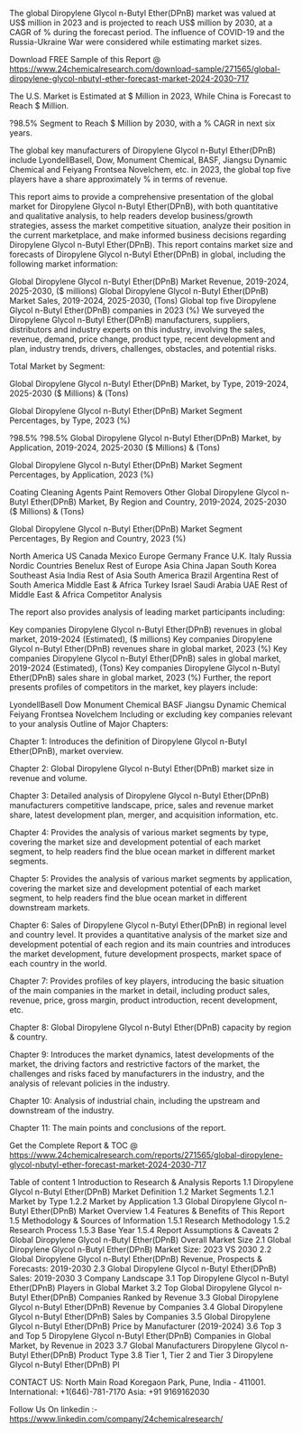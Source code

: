 The global Diropylene Glycol n-Butyl Ether(DPnB) market was valued at US$ million in 2023 and is projected to reach US$ million by 2030, at a CAGR of % during the forecast period. The influence of COVID-19 and the Russia-Ukraine War were considered while estimating market sizes.

Download FREE Sample of this Report @ https://www.24chemicalresearch.com/download-sample/271565/global-diropylene-glycol-nbutyl-ether-forecast-market-2024-2030-717

The U.S. Market is Estimated at $ Million in 2023, While China is Forecast to Reach $ Million.

?98.5% Segment to Reach $ Million by 2030, with a % CAGR in next six years.

The global key manufacturers of Diropylene Glycol n-Butyl Ether(DPnB) include LyondellBasell, Dow, Monument Chemical, BASF, Jiangsu Dynamic Chemical and Feiyang Frontsea Novelchem, etc. in 2023, the global top five players have a share approximately % in terms of revenue.

This report aims to provide a comprehensive presentation of the global market for Diropylene Glycol n-Butyl Ether(DPnB), with both quantitative and qualitative analysis, to help readers develop business/growth strategies, assess the market competitive situation, analyze their position in the current marketplace, and make informed business decisions regarding Diropylene Glycol n-Butyl Ether(DPnB). This report contains market size and forecasts of Diropylene Glycol n-Butyl Ether(DPnB) in global, including the following market information:

Global Diropylene Glycol n-Butyl Ether(DPnB) Market Revenue, 2019-2024, 2025-2030, ($ millions)
Global Diropylene Glycol n-Butyl Ether(DPnB) Market Sales, 2019-2024, 2025-2030, (Tons)
Global top five Diropylene Glycol n-Butyl Ether(DPnB) companies in 2023 (%)
We surveyed the Diropylene Glycol n-Butyl Ether(DPnB) manufacturers, suppliers, distributors and industry experts on this industry, involving the sales, revenue, demand, price change, product type, recent development and plan, industry trends, drivers, challenges, obstacles, and potential risks.

Total Market by Segment:

Global Diropylene Glycol n-Butyl Ether(DPnB) Market, by Type, 2019-2024, 2025-2030 ($ Millions) & (Tons)

Global Diropylene Glycol n-Butyl Ether(DPnB) Market Segment Percentages, by Type, 2023 (%)

?98.5%
?98.5%
Global Diropylene Glycol n-Butyl Ether(DPnB) Market, by Application, 2019-2024, 2025-2030 ($ Millions) & (Tons)

Global Diropylene Glycol n-Butyl Ether(DPnB) Market Segment Percentages, by Application, 2023 (%)

Coating
Cleaning Agents
Paint Removers
Other
Global Diropylene Glycol n-Butyl Ether(DPnB) Market, By Region and Country, 2019-2024, 2025-2030 ($ Millions) & (Tons)

Global Diropylene Glycol n-Butyl Ether(DPnB) Market Segment Percentages, By Region and Country, 2023 (%)

North America
US
Canada
Mexico
Europe
Germany
France
U.K.
Italy
Russia
Nordic Countries
Benelux
Rest of Europe
Asia
China
Japan
South Korea
Southeast Asia
India
Rest of Asia
South America
Brazil
Argentina
Rest of South America
Middle East & Africa
Turkey
Israel
Saudi Arabia
UAE
Rest of Middle East & Africa
Competitor Analysis

The report also provides analysis of leading market participants including:

Key companies Diropylene Glycol n-Butyl Ether(DPnB) revenues in global market, 2019-2024 (Estimated), ($ millions)
Key companies Diropylene Glycol n-Butyl Ether(DPnB) revenues share in global market, 2023 (%)
Key companies Diropylene Glycol n-Butyl Ether(DPnB) sales in global market, 2019-2024 (Estimated), (Tons)
Key companies Diropylene Glycol n-Butyl Ether(DPnB) sales share in global market, 2023 (%)
Further, the report presents profiles of competitors in the market, key players include:

LyondellBasell
Dow
Monument Chemical
BASF
Jiangsu Dynamic Chemical
Feiyang Frontsea Novelchem
Including or excluding key companies relevant to your analysis
Outline of Major Chapters:

Chapter 1: Introduces the definition of Diropylene Glycol n-Butyl Ether(DPnB), market overview.

Chapter 2: Global Diropylene Glycol n-Butyl Ether(DPnB) market size in revenue and volume.

Chapter 3: Detailed analysis of Diropylene Glycol n-Butyl Ether(DPnB) manufacturers competitive landscape, price, sales and revenue market share, latest development plan, merger, and acquisition information, etc.

Chapter 4: Provides the analysis of various market segments by type, covering the market size and development potential of each market segment, to help readers find the blue ocean market in different market segments.

Chapter 5: Provides the analysis of various market segments by application, covering the market size and development potential of each market segment, to help readers find the blue ocean market in different downstream markets.

Chapter 6: Sales of Diropylene Glycol n-Butyl Ether(DPnB) in regional level and country level. It provides a quantitative analysis of the market size and development potential of each region and its main countries and introduces the market development, future development prospects, market space of each country in the world.

Chapter 7: Provides profiles of key players, introducing the basic situation of the main companies in the market in detail, including product sales, revenue, price, gross margin, product introduction, recent development, etc.

Chapter 8: Global Diropylene Glycol n-Butyl Ether(DPnB) capacity by region & country.

Chapter 9: Introduces the market dynamics, latest developments of the market, the driving factors and restrictive factors of the market, the challenges and risks faced by manufacturers in the industry, and the analysis of relevant policies in the industry.

Chapter 10: Analysis of industrial chain, including the upstream and downstream of the industry.

Chapter 11: The main points and conclusions of the report.

Get the Complete Report & TOC @ https://www.24chemicalresearch.com/reports/271565/global-diropylene-glycol-nbutyl-ether-forecast-market-2024-2030-717

Table of content
1 Introduction to Research & Analysis Reports
1.1 Diropylene Glycol n-Butyl Ether(DPnB) Market Definition
1.2 Market Segments
1.2.1 Market by Type
1.2.2 Market by Application
1.3 Global Diropylene Glycol n-Butyl Ether(DPnB) Market Overview
1.4 Features & Benefits of This Report
1.5 Methodology & Sources of Information
1.5.1 Research Methodology
1.5.2 Research Process
1.5.3 Base Year
1.5.4 Report Assumptions & Caveats
2 Global Diropylene Glycol n-Butyl Ether(DPnB) Overall Market Size
2.1 Global Diropylene Glycol n-Butyl Ether(DPnB) Market Size: 2023 VS 2030
2.2 Global Diropylene Glycol n-Butyl Ether(DPnB) Revenue, Prospects & Forecasts: 2019-2030
2.3 Global Diropylene Glycol n-Butyl Ether(DPnB) Sales: 2019-2030
3 Company Landscape
3.1 Top Diropylene Glycol n-Butyl Ether(DPnB) Players in Global Market
3.2 Top Global Diropylene Glycol n-Butyl Ether(DPnB) Companies Ranked by Revenue
3.3 Global Diropylene Glycol n-Butyl Ether(DPnB) Revenue by Companies
3.4 Global Diropylene Glycol n-Butyl Ether(DPnB) Sales by Companies
3.5 Global Diropylene Glycol n-Butyl Ether(DPnB) Price by Manufacturer (2019-2024)
3.6 Top 3 and Top 5 Diropylene Glycol n-Butyl Ether(DPnB) Companies in Global Market, by Revenue in 2023
3.7 Global Manufacturers Diropylene Glycol n-Butyl Ether(DPnB) Product Type
3.8 Tier 1, Tier 2 and Tier 3 Diropylene Glycol n-Butyl Ether(DPnB) Pl

CONTACT US:
North Main Road Koregaon Park, Pune, India - 411001.
International: +1(646)-781-7170
Asia: +91 9169162030

Follow Us On linkedin :- https://www.linkedin.com/company/24chemicalresearch/

